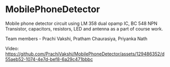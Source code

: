 # MobilePhoneDetector
Mobile phone detector circuit using LM 358 dual opamp IC, BC 548 NPN Transistor, capacitors, resistors, LED and antenna as a part of course work.

Team members - Prachi Vakshi, Pratham Chaurasiya, Priyanka Nath

Video: https://github.com/PrachiVakshi/MobilePhoneDetector/assets/129486352/d55aeb52-1074-4e7d-bef8-6a29c471bbbc

